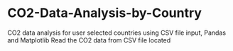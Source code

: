 # CO2-Data-Analysis-by-Country
CO2 data analysis for user selected countries using CSV file input, Pandas and Matplotlib
Read the CO2 data from CSV file located 
